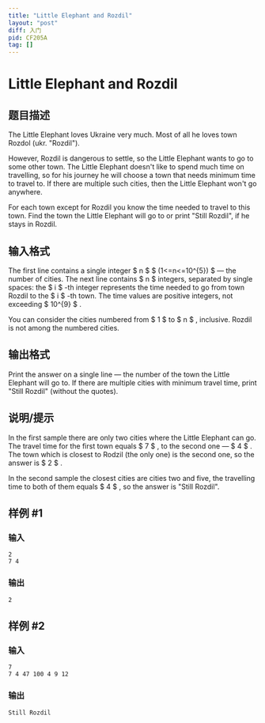 ```yaml
---
title: "Little Elephant and Rozdil"
layout: "post"
diff: 入门
pid: CF205A
tag: []
---
```


# Little Elephant and Rozdil

## 题目描述

The Little Elephant loves Ukraine very much. Most of all he loves town Rozdol (ukr. "Rozdil").

However, Rozdil is dangerous to settle, so the Little Elephant wants to go to some other town. The Little Elephant doesn't like to spend much time on travelling, so for his journey he will choose a town that needs minimum time to travel to. If there are multiple such cities, then the Little Elephant won't go anywhere.

For each town except for Rozdil you know the time needed to travel to this town. Find the town the Little Elephant will go to or print "Still Rozdil", if he stays in Rozdil.

## 输入格式

The first line contains a single integer $ n $ $ (1<=n<=10^{5}) $ — the number of cities. The next line contains $ n $ integers, separated by single spaces: the $ i $ -th integer represents the time needed to go from town Rozdil to the $ i $ -th town. The time values are positive integers, not exceeding $ 10^{9} $ .

You can consider the cities numbered from $ 1 $ to $ n $ , inclusive. Rozdil is not among the numbered cities.

## 输出格式

Print the answer on a single line — the number of the town the Little Elephant will go to. If there are multiple cities with minimum travel time, print "Still Rozdil" (without the quotes).

## 说明/提示

In the first sample there are only two cities where the Little Elephant can go. The travel time for the first town equals $ 7 $ , to the second one — $ 4 $ . The town which is closest to Rodzil (the only one) is the second one, so the answer is $ 2 $ .

In the second sample the closest cities are cities two and five, the travelling time to both of them equals $ 4 $ , so the answer is "Still Rozdil".

## 样例 #1

### 输入

```
2
7 4

```

### 输出

```
2

```

## 样例 #2

### 输入

```
7
7 4 47 100 4 9 12

```

### 输出

```
Still Rozdil

```

